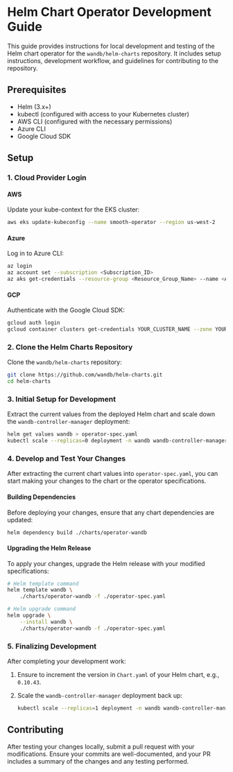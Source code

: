 # Helm Chart Operator Development Guide

This guide provides instructions for local development and testing of the Helm chart operator for the `wandb/helm-charts` repository. It includes setup instructions, development workflow, and guidelines for contributing to the repository.

## Prerequisites

- Helm (3.x+)
- kubectl (configured with access to your Kubernetes cluster)
- AWS CLI (configured with the necessary permissions)
- Azure CLI
- Google Cloud SDK

## Setup

### 1. Cloud Provider Login

#### AWS

Update your kube-context for the EKS cluster:

```bash
aws eks update-kubeconfig --name smooth-operator --region us-west-2
```

#### Azure

Log in to Azure CLI:

```bash
az login
az account set --subscription <Subscription_ID>
az aks get-credentials --resource-group <Resource_Group_Name> --name <AKS_Cluster_Name>
```

#### GCP

Authenticate with the Google Cloud SDK:

```bash
gcloud auth login
gcloud container clusters get-credentials YOUR_CLUSTER_NAME --zone YOUR_ZONE --project YOUR_PROJECT
```

### 2. Clone the Helm Charts Repository

Clone the `wandb/helm-charts` repository:

```bash
git clone https://github.com/wandb/helm-charts.git
cd helm-charts
```

### 3. Initial Setup for Development

Extract the current values from the deployed Helm chart and scale down the `wandb-controller-manager` deployment:

```bash
helm get values wandb > operator-spec.yaml
kubectl scale --replicas=0 deployment -n wandb wandb-controller-manager
```

### 4. Develop and Test Your Changes

After extracting the current chart values into `operator-spec.yaml`, you can start making your changes to the chart or the operator specifications.

#### Building Dependencies

Before deploying your changes, ensure that any chart dependencies are updated:

```bash
helm dependency build ./charts/operator-wandb
```

#### Upgrading the Helm Release

To apply your changes, upgrade the Helm release with your modified specifications:

```bash
# Helm template command
helm template wandb \
    ./charts/operator-wandb -f ./operator-spec.yaml

# Helm upgrade command
helm upgrade \
    --install wandb \
    ./charts/operator-wandb -f ./operator-spec.yaml

```

### 5. Finalizing Development

After completing your development work:

1. Ensure to increment the version in `Chart.yaml` of your Helm chart, e.g., `0.10.43`.
2. Scale the `wandb-controller-manager` deployment back up:

   ```bash
   kubectl scale --replicas=1 deployment -n wandb wandb-controller-manager
   ```

## Contributing

After testing your changes locally, submit a pull request with your modifications. Ensure your commits are well-documented, and your PR includes a summary of the changes and any testing performed.
